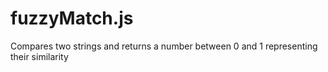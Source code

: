 # fuzzyMatch.js
Compares two strings and returns a number between 0 and 1 representing their similarity
